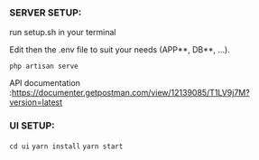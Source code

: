 ### SERVER SETUP:

run setup.sh in your terminal

Edit then the .env file to suit your needs (APP*\*, DB*\*, …).

`php artisan serve`

API documentation :https://documenter.getpostman.com/view/12139085/T1LV9j7M?version=latest

### UI SETUP:

`cd ui`
`yarn install`
`yarn start`
